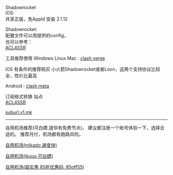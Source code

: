 Shadowrocket    
IOS:   
共享正版，免AppId 安装 2.1.12    

Shadowrocket:  
配置文件可以用提供的config，  
也可以参考：  
[ACL4SSR](https://github.com/ACL4SSR/ACL4SSR/tree/master)

工具推荐使用 
Windows Linux Mac : [clash verge](https://github.com/clash-verge-rev/clash-verge-rev)

iOS 有条件的推荐购买
小火箭Shadowrocket或者Loon，这两个支持协议比较全，性价比最高

Android  : [clash meta](https://github.com/MetaCubeX/ClashMetaForAndroid)

订阅格式转换 站点  
[ACL4SSR](https://acl4ssr-sub.github.io)

[suburl.v1.mk](https://suburl.v1.mk)

-----------------

自用机场推荐(可白嫖,提供有免费节点)，
建议都注册一个账号体验一下，选择合适的。
推荐月付，机场都有跑路风险。

[自用机场(mikado 速度快)](https://mk.mikadonet.xyz/#/register?code=4Z3RvQFJ)

[自用机场(ikuuu 可白嫖)](https://ikuuu.pw/auth/register?code=KutA)

[自用机场(超实惠 85折优惠码: 85off55)](http://cshjc.shop/web/#/login?code=svmc5kzK)
